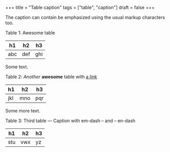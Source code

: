 +++
title = "Table caption"
tags = ["table", "caption"]
draft = false
+++

The caption can contain be emphasized using the usual markup
characters too.

<div class="table-caption">
  <span class="table-number">Table 1:</span>
  Awesome table
</div>

| h1  | h2  | h3  |
|-----|-----|-----|
| abc | def | ghi |

Some text.

<div class="table-caption">
  <span class="table-number">Table 2:</span>
  <i>Another</i> <b>awesome</b> table with <a href="https://ox-hugo.scripter.co">a link</a>
</div>

| h1  | h2  | h3  |
|-----|-----|-----|
| jkl | mno | pqr |

Some more text.

<div class="table-caption">
  <span class="table-number">Table 3:</span>
  <span class="underline">Third</span> table &#x2014; Caption with em-dash &#x2013; and &#x2013; en-dash
</div>

| h1  | h2  | h3 |
|-----|-----|----|
| stu | vwx | yz |
